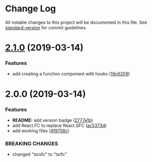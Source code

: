 # Change Log

All notable changes to this project will be documented in this file. See [standard-version](https://github.com/conventional-changelog/standard-version) for commit guidelines.

# [2.1.0](https://github.com/Weffe/vscode-react-ts-snippets/compare/v2.0.0...v2.1.0) (2019-03-14)


### Features

* add creating a function component with hooks ([19c6209](https://github.com/Weffe/vscode-react-ts-snippets/commit/19c6209))



# 2.0.0 (2019-03-14)


### Features

* **README:** add version badge ([2777e1b](https://github.com/Weffe/vscode-react-ts-snippets/commit/2777e1b))
* add React.FC to replace React.SFC ([ac5373d](https://github.com/Weffe/vscode-react-ts-snippets/commit/ac5373d))
* add working files  ([4f9758c](https://github.com/Weffe/vscode-react-ts-snippets/commit/4f9758c))


### BREAKING CHANGES

* changed "tsrsfc" to "tsrfc"
